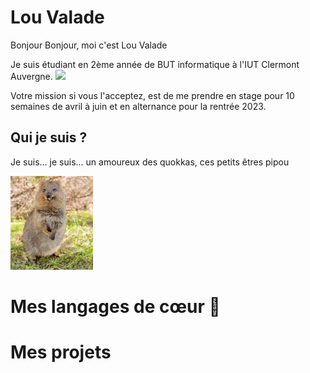 # Lou Valade

Bonjour Bonjour, moi c'est Lou Valade

Je suis étudiant en 2ème année de BUT informatique à l'IUT Clermont Auvergne. <img src="https://upload.wikimedia.org/wikipedia/fr/2/2b/Logo_IUT_Clermont_Auvergne.png" height="50px">

Votre mission si vous l'acceptez, est de me prendre en stage pour 10 semaines de avril à juin et en alternance pour la rentrée 2023.



## Qui je suis ?

Je suis... je suis... un amoureux des quokkas, ces petits êtres pipou

<img src="./images/quokka.jpg" height="150px">







# Mes langages de cœur 💖 

 





# Mes projets

